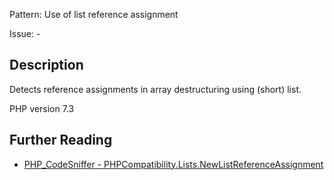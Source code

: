 Pattern: Use of list reference assignment

Issue: -

## Description

Detects reference assignments in array destructuring using (short) list.

PHP version 7.3

## Further Reading

* [PHP_CodeSniffer - PHPCompatibility.Lists.NewListReferenceAssignment](https://github.com/PHPCompatibility/PHPCompatibility/tree/develop/PHPCompatibility/Sniffs/Lists/NewListReferenceAssignmentSniff.php)